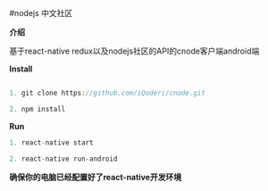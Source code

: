 #nodejs 中文社区

**介绍**

基于react-native redux以及nodejs社区的API的cnode客户端android端

**Install**


```javascript

1. git clone https://github.com/iQoderi/cnode.git

2. npm install 

```

**Run**


```javascript
1. react-native start

2. react-native run-android
```

**确保你的电脑已经配置好了react-native开发环境**


